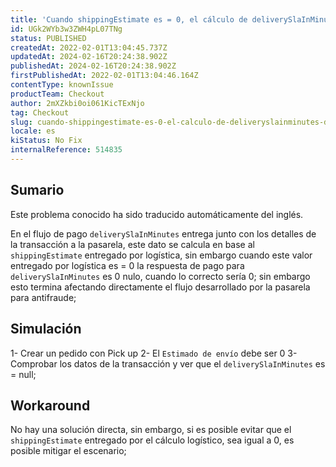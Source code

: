 ```yaml
---
title: 'Cuando shippingEstimate es = 0, el cálculo de deliverySlaInMinutes devuelve null'
id: UGk2WYb3w3ZWH4pL07TNg
status: PUBLISHED
createdAt: 2022-02-01T13:04:45.737Z
updatedAt: 2024-02-16T20:24:38.902Z
publishedAt: 2024-02-16T20:24:38.902Z
firstPublishedAt: 2022-02-01T13:04:46.164Z
contentType: knownIssue
productTeam: Checkout
author: 2mXZkbi0oi061KicTExNjo
tag: Checkout
slug: cuando-shippingestimate-es-0-el-calculo-de-deliveryslainminutes-devuelve-null
locale: es
kiStatus: No Fix
internalReference: 514835
---
```


## Sumario

<div class="alert alert-info">
  <p>Este problema conocido ha sido traducido automáticamente del inglés.</p>
</div>


En el flujo de pago `deliverySlaInMinutes` entrega junto con los detalles de la transacción a la pasarela, este dato se calcula en base al `shippingEstimate` entregado por logística, sin embargo cuando este valor entregado por logística es = 0 la respuesta de pago para `deliverySlaInMinutes` es 0 nulo, cuando lo correcto sería 0; sin embargo esto termina afectando directamente el flujo desarrollado por la pasarela para antifraude;



## Simulación


1- Crear un pedido con Pick up
2- El `Estimado de envío` debe ser 0
3- Comprobar los datos de la transacción y ver que el `deliverySlaInMinutes` es = null;




## Workaround


No hay una solución directa, sin embargo, si es posible evitar que el `shippingEstimate` entregado por el cálculo logístico, sea igual a 0, es posible mitigar el escenario;

